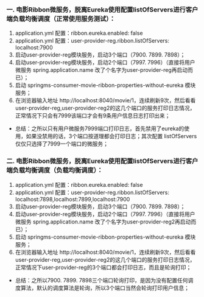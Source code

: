 ### 一. 电影Ribbon微服务，脱离Eureka使用配置listOfServers进行客户端负载均衡调度（正常使用服务测试）：
 1. application.yml 配置：ribbon.eureka.enabled: false
 2. application.yml 配置：user-provider-reg.ribbon.listOfServers: localhost:7900
 3. 启动user-provider-reg模块服务，启动3个端口（7900. 7899. 7898）；
 4. 启动user-provider-reg模块服务，启动2个端口（7997. 7996）（直接将用户微服务 spring.application.name 改了个名字为user-provider-reg再启动而已）；
 5. 启动 springms-consumer-movie-ribbon-properties-without-eureka 模块服务；
 6. 在浏览器输入地址 http://localhost:8040/movie/1，连续刷新9次，然后看看 user-provider-reg,user-provider-reg2的这几个端口的服务打印日志情况，正常情况下只会有7999该端口才会有9条用户信息日志打印出来；
 * 总结：之所以只有用户微服务7999端口打印日志，首先禁用了eureka的使用，如果没禁用的话，3个端口按道理都会打印日志；其次配置 listOfServers 仅仅只选择了7999一个端口的微服务；
### 二. 电影Ribbon微服务，脱离Eureka使用配置listOfServers进行客户端负载均衡调度（负载均衡调度）：
  1. application.yml 配置：ribbon.eureka.enabled: false
  2. application.yml 配置：user-provider-reg.ribbon.listOfServers: localhost:7898,localhost:7899,localhost:7900
  3. 启动user-provider-reg模块服务，启动3个端口（7900. 7899. 7898）；
  4. 启动user-provider-reg模块服务，启动2个端口（7997. 7996）（直接将用户微服务 spring.application.name 改了个名字为user-provider-reg2再启动而已）；
  5. 启动 springms-consumer-movie-ribbon-properties-without-eureka 模块服务；
  6. 在浏览器输入地址 http://localhost:8040/movie/1，连续刷新9次，然后看看 user-provider-reg,user-provider-reg2的这几个端口的服务打印日志情况，正常情况下user-provider-reg的3个端口都会打印日志，而且是轮询打印；
  * 总结：之所以7900. 7899. 7898三个端口轮询打印，是因为没有配置任何调度算法，默认的调度算法是轮询，所以3个端口当然会轮询打印用户信息；